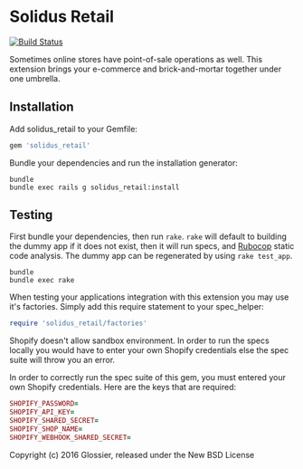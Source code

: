 # Solidus Retail

[![Build Status][1]][2]

Sometimes online stores have point-of-sale operations as well. This extension
brings your e-commerce and brick-and-mortar together under one umbrella.

Installation
------------

Add solidus_retail to your Gemfile:

```ruby
gem 'solidus_retail'
```

Bundle your dependencies and run the installation generator:

```shell
bundle
bundle exec rails g solidus_retail:install
```

Testing
-------

First bundle your dependencies, then run `rake`. `rake` will default to building the dummy app if it does not exist, then it will run specs, and [Rubocop](https://github.com/bbatsov/rubocop) static code analysis. The dummy app can be regenerated by using `rake test_app`.

```shell
bundle
bundle exec rake
```

When testing your applications integration with this extension you may use it's factories.
Simply add this require statement to your spec_helper:

```ruby
require 'solidus_retail/factories'
```

Shopify doesn't allow sandbox environment. In order to run the specs locally you
would have to enter your own Shopify credentials else the spec suite will throw
you an error. 

In order to correctly run the spec suite of this gem, you must entered your own
Shopify credentials. Here are the keys that are required:

```ruby
SHOPIFY_PASSWORD=
SHOPIFY_API_KEY=
SHOPIFY_SHARED_SECRET=
SHOPIFY_SHOP_NAME=
SHOPIFY_WEBHOOK_SHARED_SECRET=
```

Copyright (c) 2016 Glossier, released under the New BSD License

[1]: https://travis-ci.org/glossier/solidus_retail.svg?branch=master
[2]: https://travis-ci.org/glossier/solidus_retail
